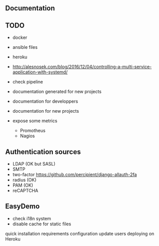 Documentation
-------------

TODO
----

  * docker
  * ansible files
  * heroku

  * http://alesnosek.com/blog/2016/12/04/controlling-a-multi-service-application-with-systemd/
  * check pipeline
  * documentation generated for new projects
  * documentation for developpers
  * documentation for new projects

  * expose some metrics
    * Promotheus
    * Nagios

Authentication sources
----------------------

  * LDAP (OK but SASL)
  * SMTP
  * two-factor https://github.com/percipient/django-allauth-2fa
  * radius (OK)
  * PAM (OK)
  * reCAPTCHA

EasyDemo
--------

  * check i18n system
  * disable cache for static files

quick installation
requirements
configuration
update
users
deploying on Heroku

